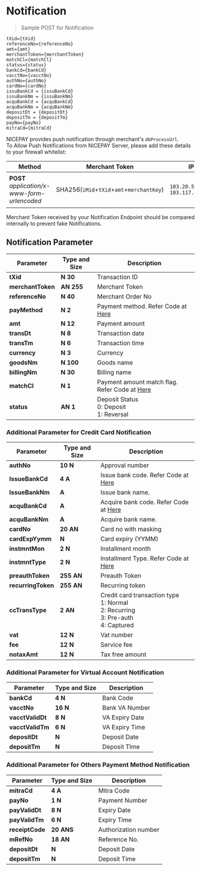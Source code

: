 
# Notification

> Sample POST for Notification

```
tXid={tXid}  
referenceNo={referenceNo}  
amt={amt}  
merchantToken={merchantToken}  
matchCl={matchCl}
status={status}
bankCd={bankCd}
vacctNo={vacctNo}
authNo={authNo}
cardNo={cardNo}
issuBankCd = {issuBankCd}
issuBankNm = {issuBankNm}
acquBankCd = {acquBankCd}
acquBankNm = {acquBankNm}
depositDt = {depositDt}
depositTm = {depositTm}
payNo={payNo}
mitraCd={mitraCd}
```

NICEPAY provides push notification through merchant's `dbProcessUrl`.<br>
To Allow Push Notifications from NICEPAY Server, please add these details to your firewall whitelist:

| **Method** | Merchant Token | IP | Description |
| --- | --- | --- | --- |
| **POST** *application/x-www-form-urlencoded* | SHA256(`iMid`+`tXid`+`amt`+`merchantKey`) | `103.20.51.0/24` <br> `103.117.8.0/24` | Notification from `User-Agent: Jakarta Commons-HttpClient/3.1` |

<aside class="notice">
Merchant Token received by your Notification Endpoint should be compared internally to prevent fake Notifications.
</aside>

## Notification Parameter

| **Parameter**    		   | **Type and Size** | Description																		    |
|--------------------------| ----------------- | ---------------------------------------------------------------------------------------|
| **tXid**         		   | **N**  **30**     | Transaction ID																			|
| **merchantToken**		   | **AN** **255**    | Merchant Token																			|
| **referenceNo**  		   | **N**  **40**     | Merchant Order No																		|
| **payMethod**    		   | **N**  **2**      | Payment method. Refer Code at [Here](#payment-method)									|
| **amt**          		   | **N**  **12**     | Payment amount																			|
| **transDt**      		   | **N**  **8**      | Transaction date																		|
| **transTm**      		   | **N**  **6**      | Transaction time																		|
| **currency**     		   | **N**  **3**      | Currency																			    |
| **goodsNm**      		   | **N**  **100**    | Goods name																				|
| **billingNm**    		   | **N**  **30**     | Billing name																			|
| **matchCl**      		   | **N**  **1**      | Payment amount match flag. Refer Code at [Here](#notification-match-amount-indicator)	|
| **status**       		   | **AN** **1**      | Deposit Status<br>0: Deposit<br>1: Reversal										    |

### Additional Parameter for Credit Card Notification

| **Parameter**    			| **Type and Size** | Description																			   |
|---------------------------| ------------------| -----------------------------------------------------------------------------------------|
| **authNo**         		| **10**  **N**     | Approval number																		   |
| **IssueBankCd**    		| **4**   **A**     | Issue bank code. Refer Code at [Here](#bank-code)										   |
| **IssueBankNm**    		|    	  **A**     | Issue bank name. 																		   |
| **acquBankCd**     		|     	  **A**     | Acquire bank code. Refer Code at [Here](#bank-code)									   |
| **acquBankNm**     		|    	  **A**     | Acquire bank name.																	   |
| **cardNo**         		| **20**  **AN**    | Card no with masking																	   |
| **cardExpYymm**    		|     	  **N**     | Card expiry (YYMM)																	   |
| **instmntMon**     		| **2**   **N**     | Installment month																		   |
| **instmntType**    		| **2**   **N**     | Installment Type. Refer Code at [Here](#installment-type)							       |
| **preauthToken**   		| **255** **AN**    | Preauth Token																			   |
| **recurringToken** 		| **255** **AN**    | Recurring token 																		   |
| **ccTransType**    		| **2**   **AN**    | Credit card transaction type<br>1: Normal<br>2: Recurring<br>3: Pre-auth<br>4: Captured  |
| **vat**            		| **12**  **N**     | Vat number																			   |
| **fee**            		| **12**  **N**     | Service fee																			   | 
| **notaxAmt**       		| **12**  **N**     | Tax free amount																		   |
 
### Additional Parameter for Virtual Account Notification

| **Parameter**    			| **Type and Size** | Description		                            |
|---------------------------| ------------------| ----------------------------------------------|
| **bankCd**         		| **4**   **N**     | Bank Code							            |
| **vacctNo**    			| **16**  **N**     | Bank VA Number				                |
| **vacctValidDt**    		| **8**	  **N**     | VA Expiry Date 					            |
| **vacctValidTm**     		| **6**   **N**     | VA Expiry Time		                        |
| **depositDt**     		|    	  **N**     | Deposit Date							        |
| **depositTm**     		|    	  **N**     | Deposit TIme							        |

### Additional Parameter for Others Payment Method Notification

| **Parameter**    			| **Type and Size** | Description																			   |
|---------------------------| ------------------| -----------------------------------------------------------------------------------------|
| **mitraCd**         		| **4**   **A**     | Mitra Code																		       |
| **payNo**    				| **1**   **N**     | Payment Number 								   										   |
| **payValidDt**    		| **8**	  **N**     | Expiry Date																		       |
| **payValidTm**     		| **6**   **N**     | Expiry Time									   										   |
| **receiptCode**     		| **20**  **ANS**   | Authorization number																	   |
| **mRefNo**    			| **18**  **AN**    | Reference No.																	           |
| **depositDt**     		|         **N**     | Deposit Date									   										   |
| **depositTm**     		|    	  **N**     | Deposit Time																	           |
